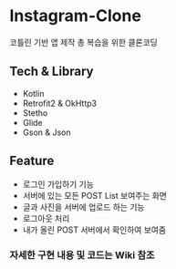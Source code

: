 # Instagram-Clone
코틀린 기반 앱 제작 총 복습을 위한 클론코딩

## Tech & Library
- Kotlin
- Retrofit2 & OkHttp3 
- Stetho
- Glide
- Gson & Json

## Feature
- 로그인 가입하기 기능
- 서버에 있는 모든 POST List 보여주는 화면
- 글과 사진을 서버에 업로드 하는 기능
- 로그아웃 처리
- 내가 올린 POST 서버에서 확인하여 보여줌


### 자세한 구현 내용 및 코드는 Wiki 참조